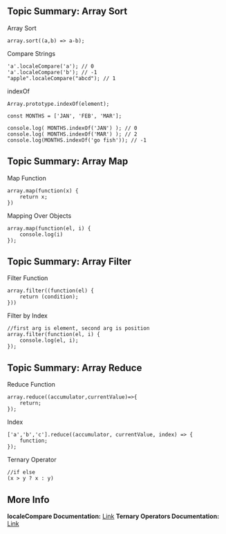 ## **Topic Summary: Array Sort**
Array Sort
```
array.sort((a,b) => a-b);
```
Compare Strings
```
'a'.localeCompare('a'); // 0
'a'.localeCompare('b'); // -1
"apple".localeCompare("abcd"); // 1
```
indexOf
```
Array.prototype.indexOf(element);

const MONTHS = ['JAN', 'FEB', 'MAR'];

console.log( MONTHS.indexOf('JAN') ); // 0
console.log( MONTHS.indexOf('MAR') ); // 2
console.log(MONTHS.indexOf('go fish')); // -1
```

## **Topic Summary: Array Map**
Map Function
```
array.map(function(x) {
    return x;
})
```
Mapping Over Objects
```
array.map(function(el, i) {
    console.log(i)
});
```
## **Topic Summary: Array Filter**
Filter Function
```
array.filter((function(el) {
    return (condition);
}))
```
Filter by Index
```
//first arg is element, second arg is position
array.filter(function(el, i) {
    console.log(el, i);
});
```
## **Topic Summary: Array Reduce**
Reduce Function
```
array.reduce((accumulator,currentValue)=>{
    return;
});
```
Index
```
['a','b','c'].reduce((accumulator, currentValue, index) => {
    function; 
});
```
Ternary Operator
```
//if else
(x > y ? x : y)
```
## **More Info**
**localeCompare Documentation:** [Link](https://developer.mozilla.org/en-US/docs/Web/JavaScript/Reference/Global_Objects/String/localeCompare)
**Ternary Operators Documentation:** [Link](https://developer.mozilla.org/en-US/docs/Web/JavaScript/Reference/Operators/Conditional_Operator)